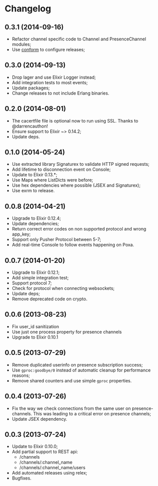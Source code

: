 # Changelog

## 0.3.1 (2014-09-16)

* Refactor channel specific code to Channel and PresenceChannel modules;
* Use [conform](http://github.com/bitwalker/conform) to configure releases;

## 0.3.0 (2014-09-13)

* Drop lager and use Elixir Logger instead;
* Add integration tests to most events;
* Update packages;
* Change releases to not include Erlang binaries.

## 0.2.0 (2014-08-01)

* The cacertfile file is optional now to run using SSL. Thanks to @darrencauthon!
* Ensure support to Elixir ~> 0.14.2;
* Update deps.

## 0.1.0 (2014-05-24)

* Use extracted library Signaturex to validate HTTP signed requests;
* Add lifetime to disconnection event on Console;
* Update to Elixir 0.13.*;
* Use Maps where ListDicts were before;
* Use hex dependencies where possible (JSEX and Signaturex);
* Use exrm to release.

## 0.0.8 (2014-04-21)

* Upgrade to Elixir 0.12.4;
* Update dependencies;
* Return correct error codes on non supported protocol and wrong app_key;
* Support only Pusher Protocol between 5-7;
* Add real-time Console to follow events happening on Poxa.

## 0.0.7 (2014-01-20)

* Upgrade to Elixir 0.12.1;
* Add simple integration test;
* Support protocol 7;
* Check for protocol when connecting websockets;
* Update deps;
* Remove deprecated code on crypto.

## 0.0.6 (2013-08-23)

* Fix user_id sanitization
* Use just one process property for presence channels
* Upgrade to Elixir 0.10.1

## 0.0.5 (2013-07-29)

* Remove duplicated userinfo on presence subscription success;
* Use `gproc:goodbye/0` instead of automatic cleanup for performance reasons;
* Remove shared counters and use simple `gproc` properties.

## 0.0.4 (2013-07-26)

* Fix the way we check connections from the same user on presence-channels. This was leading to a critical error on presence channels;
* Update JSEX dependency.

## 0.0.3 (2013-07-24)

* Update to Elixir 0.10.0;
* Add partial support to REST api:
  * /channels
  * /channels/:channel_name
  * /channels/:channel_name/users
* Add automated releases using relex;
* Bugfixes.
